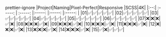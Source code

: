 prettier-ignore
|Project|Naming|Pixel-Perfect|Responsive |SCSS|4K|
|:--:| :-----: | :-----: |:-----: |:-----: |:-----: |
|01|✅|✅|✅|✅|✅|
|02|✅|✅|✅|✅|✅|
|03|✅|✅|✅|✅|✅|
|04|✅|✅|✅|✅|✅|
|05|✅|✅|✅|✅|✅|
|06|✅|✅|✅|✅|✅|
|07|❌|❌|❌|✅|❌|
|08|❌|❌|❌|✅|❌|
|09|❌|❌|❌|✅|❌|
|10|❌|❌|❌|✅|❌|
|11|❌|❌|❌|✅|❌|
|12|❌|❌|❌|✅|❌|
|13|❌|❌|❌|✅|❌|
|14|❌|❌|❌|✅|❌|
|15|✅|❌|✅|✅|✅|